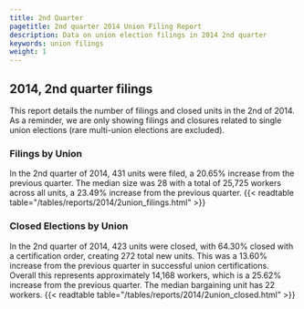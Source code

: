 ```yaml
---
title: 2nd Quarter 
pagetitle: 2nd quarter 2014 Union Filing Report
description: Data on union election filings in 2014 2nd quarter 
keywords: union filings
weight: 1
---
```


## 2014, 2nd quarter filings

This report details the number of filings and closed units in the 2nd of 2014. As a reminder, we are only showing filings and closures related to single union elections (rare multi-union elections are excluded).

### Filings by Union
In the 2nd quarter of 2014, 431 units were filed, a 20.65% increase from the previous quarter. The median size was 28 with a total of 25,725 workers across all units, a 23.49% increase from the previous quarter.
{{< readtable table="/tables/reports/2014/2union_filings.html" >}}

### Closed Elections by Union
In the 2nd quarter of 2014, 423 units were closed, with 64.30% closed with a certification order, creating 272 total new units. This was a 13.60% increase from the previous quarter in successful union certifications. Overall this represents approximately 14,168 workers, which is a 25.62% increase from the previous quarter. The median bargaining unit has 22 workers.
{{< readtable table="/tables/reports/2014/2union_closed.html" >}}
